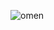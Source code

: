 ![omen](https://user-images.githubusercontent.com/88345754/177076437-8939b074-dcdb-4dee-bbb8-d915df84f0ce.gif)
